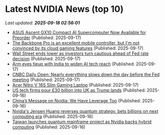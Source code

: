 # Latest NVIDIA News (top 10)
_Last updated: **2025-09-18 02:56:01**_

- [ASUS Ascent GX10 Compact AI Supercomputer Now Available for Preorder](https://linuxgizmos.com/asus-ascent-gx10-compact-ai-supercomputer-now-available-for-preorder/) (Published: 2025-09-17)
- [The Backbone Pro is an excellent mobile controller, but I'm not convinced by its cloud gaming features](https://www.techradar.com/gaming/backbone-pro-review) (Published: 2025-09-17)
- [Wall Street ends lower as investors turn cautious ahead of Fed rate decision](https://economictimes.indiatimes.com/markets/stocks/news/wall-street-ends-lower-as-investors-turn-cautious-ahead-of-fed-rate-decision/articleshow/123933246.cms) (Published: 2025-09-17)
- [Arm eyes tieup with India to widen AI tech reach](https://economictimes.indiatimes.com/tech/technology/arm-eyes-tieup-with-india-to-widen-ai-tech-reach/articleshow/123933048.cms) (Published: 2025-09-17)
- [CNBC Daily Open: Nearly everything slows down the day before the Fed meeting](https://www.cnbc.com/2025/09/17/cnbc-daily-open-nearly-everything-slows-down-the-day-before-the-fed-meeting.html) (Published: 2025-09-17)
- [Acer Nitro V 16S Slim Gaming Laptop](https://thegadgetflow.com/?p=701468) (Published: 2025-09-17)
- [US tech firms pour £30 billion into UK as Trump lands](https://biztoc.com/x/94470e858a1632b4) (Published: 2025-09-16)
- [China’s Message on Nvidia: We Have Leverage Too](https://biztoc.com/x/477968743701109d) (Published: 2025-09-16)
- [Nvidia's Jensen Huang reverses quantum strategy, bets billions on next computing era](https://www.digitimes.com/news/a20250916PD213/nvidia-jensen-huang-quantum-computing-investment.html) (Published: 2025-09-16)
- [Taiwan launches quantum mainframe project as Nvidia backs hybrid computing](https://www.digitimes.com/news/a20250916PD200/nvidia-quantum-taiwan-quantum-computing-nstc.html) (Published: 2025-09-16)
